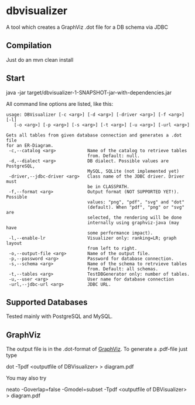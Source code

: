 # dbvisualizer
A tool which creates a GraphViz .dot file for a DB schema via JDBC

## Compilation

Just do an mvn clean install

## Start

java -jar target/dbvisualizer-1-SNAPSHOT-jar-with-dependencies.jar

All command line options are listed, like this:

    usage: DBVisualizer [-c <arg>] [-d <arg>] [-driver <arg>] [-f <arg>] [-l]
       [-o <arg>] [-p <arg>] [-s <arg>] [-t <arg>] [-u <arg>] [-url <arg>]
       
    Gets all tables from given database connection and generates a .dot file
    for an ER-Diagram.
     -c,--catalog <arg>            Name of the catalog to retrieve tables
                                   from. Default: null.
     -d,--dialect <arg>            DB dialect. Possible values are PostgreSQL,
                                   MySQL, SQLite (not implemented yet)
     -driver,--jdbc-driver <arg>   Class name of the JDBC driver. Driver must
                                   be in CLASSPATH.
     -f,--format <arg>             Output format (NOT SUPPORTED YET!). Possible
                                   values: "png", "pdf", "svg" and "dot"
                                   (default). When "pdf", "png" or "svg" are
                                   selected, the rendering will be done
                                   internally using graphviz-java (may have
                                   some performance impact).
     -l,--enable-lr                Visualizer only: ranking=LR; graph layout
                                   from left to right.
     -o,--output-file <arg>        Name of the output file.
     -p,--password <arg>           Password for database connection.
     -s,--schema <arg>             Name of the schema to retrvieve tables
                                   from. Default: all schemas.
     -t,--tables <arg>             TestDBGenerator only: number of tables.
     -u,--user <arg>               User name for database connection
     -url,--jdbc-url <arg>         JDBC URL.
     
## Supported Databases

Tested mainly with PostgreSQL and MySQL.

## GraphViz

The output file is in the .dot-format of [GraphViz](http://www.graphviz.org). To generate a .pdf-file just type
   
   dot -Tpdf &lt;outputfile of DBVisualizer&gt; &gt; diagram.pdf

You may also try

   neato -Goverlap=false -Gmodel=subset -Tpdf &lt;outputfile of DBVisualizer&gt; &gt; diagram.pdf

